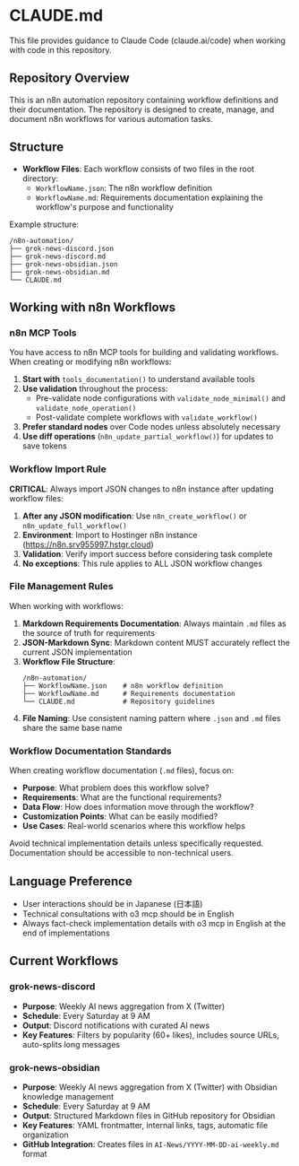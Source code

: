 # CLAUDE.md

This file provides guidance to Claude Code (claude.ai/code) when working with code in this repository.

## Repository Overview

This is an n8n automation repository containing workflow definitions and their documentation. The repository is designed to create, manage, and document n8n workflows for various automation tasks.

## Structure

- **Workflow Files**: Each workflow consists of two files in the root directory:
  - `WorkflowName.json`: The n8n workflow definition
  - `WorkflowName.md`: Requirements documentation explaining the workflow's purpose and functionality

Example structure:
```
/n8n-automation/
├── grok-news-discord.json
├── grok-news-discord.md
├── grok-news-obsidian.json
├── grok-news-obsidian.md
└── CLAUDE.md
```

## Working with n8n Workflows

### n8n MCP Tools

You have access to n8n MCP tools for building and validating workflows. When creating or modifying n8n workflows:

1. **Start with** `tools_documentation()` to understand available tools
2. **Use validation** throughout the process:
   - Pre-validate node configurations with `validate_node_minimal()` and `validate_node_operation()`
   - Post-validate complete workflows with `validate_workflow()`
3. **Prefer standard nodes** over Code nodes unless absolutely necessary
4. **Use diff operations** (`n8n_update_partial_workflow()`) for updates to save tokens

### Workflow Import Rule

**CRITICAL**: Always import JSON changes to n8n instance after updating workflow files:

1. **After any JSON modification**: Use `n8n_create_workflow()` or `n8n_update_full_workflow()` 
2. **Environment**: Import to Hostinger n8n instance (https://n8n.srv955997.hstgr.cloud)
3. **Validation**: Verify import success before considering task complete
4. **No exceptions**: This rule applies to ALL JSON workflow changes

### File Management Rules

When working with workflows:

1. **Markdown Requirements Documentation**: Always maintain `.md` files as the source of truth for requirements
2. **JSON-Markdown Sync**: Markdown content MUST accurately reflect the current JSON implementation
3. **Workflow File Structure**:
   ```
   /n8n-automation/
   ├── WorkflowName.json    # n8n workflow definition
   ├── WorkflowName.md      # Requirements documentation
   └── CLAUDE.md            # Repository guidelines
   ```
4. **File Naming**: Use consistent naming pattern where `.json` and `.md` files share the same base name

### Workflow Documentation Standards

When creating workflow documentation (`.md` files), focus on:

- **Purpose**: What problem does this workflow solve?
- **Requirements**: What are the functional requirements?
- **Data Flow**: How does information move through the workflow?
- **Customization Points**: What can be easily modified?
- **Use Cases**: Real-world scenarios where this workflow helps

Avoid technical implementation details unless specifically requested. Documentation should be accessible to non-technical users.

## Language Preference

- User interactions should be in Japanese (日本語)
- Technical consultations with o3 mcp should be in English
- Always fact-check implementation details with o3 mcp in English at the end of implementations

## Current Workflows

### grok-news-discord
- **Purpose**: Weekly AI news aggregation from X (Twitter)
- **Schedule**: Every Saturday at 9 AM
- **Output**: Discord notifications with curated AI news
- **Key Features**: Filters by popularity (60+ likes), includes source URLs, auto-splits long messages

### grok-news-obsidian
- **Purpose**: Weekly AI news aggregation from X (Twitter) with Obsidian knowledge management
- **Schedule**: Every Saturday at 9 AM  
- **Output**: Structured Markdown files in GitHub repository for Obsidian
- **Key Features**: YAML frontmatter, internal links, tags, automatic file organization
- **GitHub Integration**: Creates files in `AI-News/YYYY-MM-DD-ai-weekly.md` format